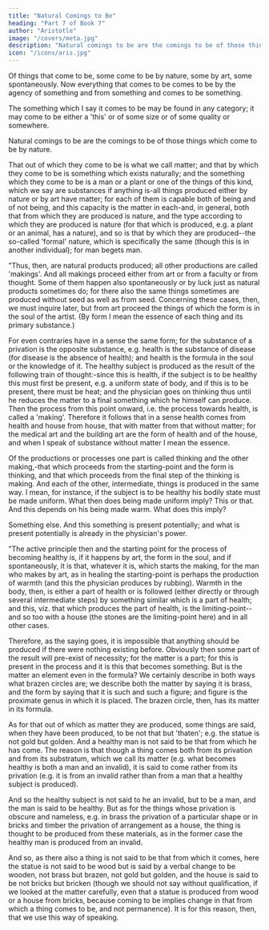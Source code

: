 ```yaml
---
title: "Natural Comings to Be"
heading: "Part 7 of Book 7"
author: "Aristotle"
image: "/covers/meta.jpg"
description: "Natural comings to be are the comings to be of those things which come to be by nature"
icon: "/icons/aris.jpg"
---
```




Of things that come to be, some come to be by nature, some by art, some spontaneously. Now everything that comes to be comes to be by the agency of something and from something and comes to be something.

The something which I say it comes to be may be found in any category; it may come to be either a 'this' or of some size or of some quality or somewhere.

Natural comings to be are the comings to be of those things which come to be by nature. 

That out of which they come to be is what we call matter; and that by which they come to be is something which exists naturally; and the something which they come to be is a man or a plant or one of the things of this kind, which we say are substances if anything is-all things produced either by nature or by art have matter; for each of them is capable both of being and of not being, and this capacity is the matter in each-and, in general, both that from which they are produced is nature, and the type according to which they are produced is nature (for that which is produced, e.g. a plant or an animal, has a nature), and so is that by which they are produced--the so-called 'formal' nature, which is specifically the same (though this is in another individual); for man begets man.

"Thus, then, are natural products produced; all other productions are called 'makings'. And all makings proceed either from art or from a faculty or from thought. Some of them happen also spontaneously or by luck just as natural products sometimes do; for there also the same things sometimes are produced without seed as well as from seed. Concerning these cases, then, we must inquire later, but from art proceed the things of which the form is in the soul of the artist. (By form I mean the essence of each thing and its primary substance.) 

For even contraries have in a sense the same form; for the substance of a privation is the opposite substance, e.g. health is the substance of disease (for disease is the absence of health); and health is the formula in the soul or the knowledge of it. The healthy subject is produced as the result of the following train of thought:-since this is health, if the subject is to be healthy this must first be present, e.g. a uniform state of body, and if this is to be present, there must be heat; and the physician goes on thinking thus until he reduces the matter to a final something which he himself can produce. Then the process from this point onward, i.e. the process towards health, is called a 'making'. Therefore it follows that in a sense health comes from health and house from house, that with matter from that without matter; for the medical art and the building art are the form of health and of the house, and when I speak of substance without matter I mean the essence.

Of the productions or processes one part is called thinking and the other making,-that which proceeds from the starting-point and the form is thinking, and that which proceeds from the final step of the thinking is making. And each of the other, intermediate, things is produced in the same way. I mean, for instance, if the subject is to be healthy his bodily state must be made uniform. What then does being made uniform imply? This or that. And this depends on his being made warm. What does this imply? 

Something else. And this something is present potentially; and what is present potentially is already in the physician's power.

"The active principle then and the starting point for the process of becoming healthy is, if it happens by art, the form in the soul, and if spontaneously, it is that, whatever it is, which starts the making, for the man who makes by art, as in healing the starting-point is perhaps the production of warmth (and this the physician produces by rubbing). Warmth in the body, then, is either a part of health or is followed (either directly or through several intermediate steps) by something similar which is a part of health; and this, viz. that which produces the part of health, is the limiting-point--and so too with a house (the stones are the limiting-point here) and in all other cases.

Therefore, as the saying goes, it is impossible that anything should be produced if there were nothing existing before. Obviously then some part of the result will pre-exist of necessity; for the matter is a part; for this is present in the process and it is this that becomes something. But is the matter an element even in the formula? We certainly describe in both ways what brazen circles are; we describe both the matter by saying it is brass, and the form by saying that it is such and such a figure; and figure is the proximate genus in which it is placed. The brazen circle, then, has its matter in its formula.

As for that out of which as matter they are produced, some things are said, when they have been produced, to be not that but 'thaten'; e.g. the statue is not gold but golden. And a healthy man is not said to be that from which he has come. The reason is that though a thing comes both from its privation and from its substratum, which we call its matter (e.g. what becomes healthy is both a man and an invalid), it is said to come rather from its privation (e.g. it is from an invalid rather than from a man that a healthy subject is produced). 

And so the healthy subject is not said to he an invalid, but to be a man, and the man is said to be healthy. But as for the things whose privation is obscure and nameless, e.g. in brass the privation of a particular shape or in bricks and timber the privation of arrangement as a house, the thing is thought to be produced from these materials, as in the former case the healthy man is produced from an invalid. 

And so, as there also a thing is not said to be that from which it comes, here the statue is not said to be wood but is said by a verbal change to be wooden, not brass but brazen, not gold but golden, and the house is said to be not bricks but bricken (though we should not say without qualification, if we looked at the matter carefully, even that a statue is produced from wood or a house from bricks, because coming to be implies change in that from which a thing comes to be, and not permanence). It is for this reason, then, that we use this way of speaking.

